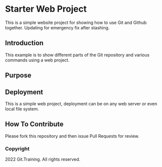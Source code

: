 # Starter Web Project

This is a simple website project for 
showing how to use Git and Github together. Updating for emergency fix after stashing.

## Introduction

This example is to show different parts
of the Git repository and various commands using a web project.

## Purpose

## Deployment

This is a simple web project, deployment
can be on any web server or even local 
file system.

## How To Contribute

Please fork this repository and then issue Pull Requests for review.

### Copyright

2022 Git.Training. All rights reserved.